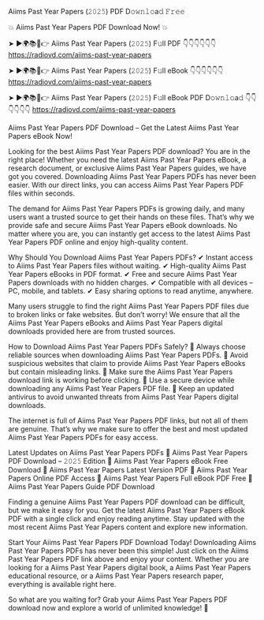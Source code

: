 Aiims Past Year Papers (𝟸𝟶𝟸𝟻) PDF D𝚘𝚠𝚗𝚕𝚘a𝚍 𝙵𝚛𝚎𝚎

💥 Aiims Past Year Papers PDF Download Now! 💥

➤ ►🌍📚📱👉 Aiims Past Year Papers (𝟸𝟶𝟸𝟻) F𝚞ll PDF 👇👇👇👇👇👇
https://radiovd.com/aiims-past-year-papers

➤ ►🌍📚📱👉 Aiims Past Year Papers (𝟸𝟶𝟸𝟻) F𝚞ll eBook 👇👇👇👇👇👇
https://radiovd.com/aiims-past-year-papers

➤ ►🌍📚📱👉 Aiims Past Year Papers (𝟸𝟶𝟸𝟻) F𝚞ll eBook PDF D𝚘𝚠𝚗𝚕𝚘a𝚍 👇👇👇👇👇👇
https://radiovd.com/aiims-past-year-papers

Aiims Past Year Papers PDF Download – Get the Latest Aiims Past Year Papers eBook Now!

Looking for the best Aiims Past Year Papers PDF download? You are in the right place! Whether you need the latest Aiims Past Year Papers eBook, a research document, or exclusive Aiims Past Year Papers guides, we have got you covered. Downloading Aiims Past Year Papers PDFs has never been easier. With our direct links, you can access Aiims Past Year Papers PDF files within seconds.

The demand for Aiims Past Year Papers PDFs is growing daily, and many users want a trusted source to get their hands on these files. That’s why we provide safe and secure Aiims Past Year Papers eBook downloads. No matter where you are, you can instantly get access to the latest Aiims Past Year Papers PDF online and enjoy high-quality content.

Why Should You Download Aiims Past Year Papers PDFs?
✔ Instant access to Aiims Past Year Papers files without waiting.
✔ High-quality Aiims Past Year Papers eBooks in PDF format.
✔ Free and secure Aiims Past Year Papers downloads with no hidden charges.
✔ Compatible with all devices – PC, mobile, and tablets.
✔ Easy sharing options to read anytime, anywhere.

Many users struggle to find the right Aiims Past Year Papers PDF files due to broken links or fake websites. But don’t worry! We ensure that all the Aiims Past Year Papers eBooks and Aiims Past Year Papers digital downloads provided here are from trusted sources.

How to Download Aiims Past Year Papers PDFs Safely?
📌 Always choose reliable sources when downloading Aiims Past Year Papers PDFs.
📌 Avoid suspicious websites that claim to provide Aiims Past Year Papers eBooks but contain misleading links.
📌 Make sure the Aiims Past Year Papers download link is working before clicking.
📌 Use a secure device while downloading any Aiims Past Year Papers PDF file.
📌 Keep an updated antivirus to avoid unwanted threats from Aiims Past Year Papers digital downloads.

The internet is full of Aiims Past Year Papers PDF links, but not all of them are genuine. That’s why we make sure to offer the best and most updated Aiims Past Year Papers PDFs for easy access.

Latest Updates on Aiims Past Year Papers PDFs
🔹 Aiims Past Year Papers PDF Download – 𝟸𝟶𝟸𝟻 Edition
🔹 Aiims Past Year Papers eBook Free Download
🔹 Aiims Past Year Papers Latest Version PDF
🔹 Aiims Past Year Papers Online PDF Access
🔹 Aiims Past Year Papers Full eBook PDF Free
🔹 Aiims Past Year Papers Guide PDF Download

Finding a genuine Aiims Past Year Papers PDF download can be difficult, but we make it easy for you. Get the latest Aiims Past Year Papers eBook PDF with a single click and enjoy reading anytime. Stay updated with the most recent Aiims Past Year Papers content and explore new information.

Start Your Aiims Past Year Papers PDF Download Today!
Downloading Aiims Past Year Papers PDFs has never been this simple! Just click on the Aiims Past Year Papers PDF link above and enjoy your content. Whether you are looking for a Aiims Past Year Papers digital book, a Aiims Past Year Papers educational resource, or a Aiims Past Year Papers research paper, everything is available right here.

So what are you waiting for? Grab your Aiims Past Year Papers PDF download now and explore a world of unlimited knowledge! 🚀